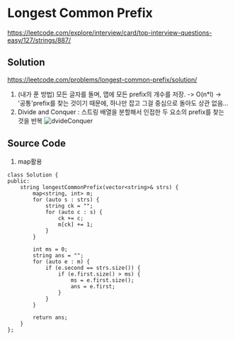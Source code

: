 # Longest Common Prefix
https://leetcode.com/explore/interview/card/top-interview-questions-easy/127/strings/887/

## Solution
https://leetcode.com/problems/longest-common-prefix/solution/
1. (내가 푼 방법) 모든 글자를 돌며, 맵에 모든 prefix의 개수를 저장. -> O(n*l)
-> '공통'prefix를 찾는 것이기 때문에, 하나만 잡고 그걸 중심으로 돌아도 상관 없음...
2. Divide and Conquer
: 스트링 배열을 분할해서 인접한 두 요소의 prefix를 찾는 것을 반복
![dvideConquer](./devideConquer.png)

## Source Code
1. map활용
~~~
class Solution {
public:
    string longestCommonPrefix(vector<string>& strs) {
        map<string, int> m;
        for (auto s : strs) {
            string ck = "";
            for (auto c : s) {
                ck += c;
                m[ck] += 1;
            }
        }
        
        int ms = 0;
        string ans = "";
        for (auto e : m) {
            if (e.second == strs.size()) {
                if (e.first.size() > ms) {
                    ms = e.first.size();
                    ans = e.first;
                } 
            }
        }

        return ans;
    }
};
~~~